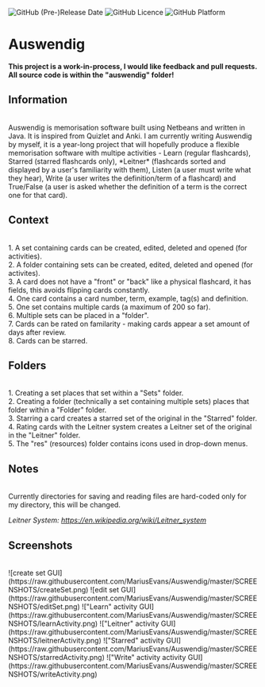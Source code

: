 
![GitHub (Pre-)Release Date](https://img.shields.io/badge/release%20date-november-brightgreen.svg?style=flat-square)
![GitHub Licence](https://img.shields.io/badge/licence-copyright-red.svg?style=flat-square)
![GitHub Platform](https://img.shields.io/badge/platform-windows-blue.svg?style=flat-square)

# Auswendig
**This project is a work-in-process, I would like feedback and pull requests. All source code is within the "auswendig" folder!**

## Information
<br />
Auswendig is memorisation software built using Netbeans and written in Java. It is inspired from Quizlet and Anki. 
I am currently writing Auswendig by myself, it is a year-long project that will hopefully produce a flexible memorisation software with multipe activities - Learn (regular flashcards), Starred (starred flashcards only), *Leitner* (flashcards sorted and displayed by a user's familiarity with them), Listen (a user must write what they hear), Write (a user writes the definition/term of a flashcard) and True/False (a user is asked whether the definition of a term is the correct one for that card).

## Context
<br />
1. A set containing cards can be created, edited, deleted and opened (for activities). <br />
2. A folder containing sets can be created, edited, deleted and opened (for activites). <br />
3. A card does not have a "front" or "back" like a physical flashcard, it has fields, this avoids flipping cards constantly. <br />
4. One card contains a card number, term, example, tag(s) and definition. <br />
5. One set contains multiple cards (a maximum of 200 so far). <br />
6. Multiple sets can be placed in a "folder". <br />
7. Cards can be rated on familarity - making cards appear a set amount of days after review. <br />
8. Cards can be starred.

## Folders
<br />
1. Creating a set places that set within a "Sets" folder. <br />
2. Creating a folder (technically a set containing multiple sets) places that folder within a "Folder" folder. <br />
3. Starring a card creates a starred set of the original in the "Starred" folder. <br />
4. Rating cards with the Leitner system creates a Leitner set of the original in the "Leitner" folder. <br />
5. The "res" (resources) folder contains icons used in drop-down menus.

## Notes
<br />
Currently directories for saving and reading files are hard-coded only for my directory, this will be changed.

*Leitner System: https://en.wikipedia.org/wiki/Leitner_system*

## Screenshots
<br />
![create set GUI](https://raw.githubusercontent.com/MariusEvans/Auswendig/master/SCREENSHOTS/createSet.png)
![edit set GUI](https://raw.githubusercontent.com/MariusEvans/Auswendig/master/SCREENSHOTS/editSet.png)
!["Learn" activity GUI](https://raw.githubusercontent.com/MariusEvans/Auswendig/master/SCREENSHOTS/learnActivity.png)
!["Leitner" activity GUI](https://raw.githubusercontent.com/MariusEvans/Auswendig/master/SCREENSHOTS/leitnerActivity.png)
!["Starred" activity GUI](https://raw.githubusercontent.com/MariusEvans/Auswendig/master/SCREENSHOTS/starredActivity.png)
!["Write" activity activity GUI](https://raw.githubusercontent.com/MariusEvans/Auswendig/master/SCREENSHOTS/writeActivity.png)
